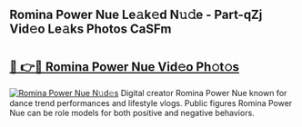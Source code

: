 ## Romina Power Nue Le𝚊k𝚎d N𝚞𝚍e - Part-qZj Vid𝚎o Le𝚊ks Photos CaSFm

# <h2><a href="http://fb1yt47.evod.top/?m=Romina+Power+Nue">🔗 👉🔴 Romina Power Nue Vid𝚎o Ph𝚘t𝚘s</a></h2>

[![Romina Power Nue N𝚞d𝚎s](https://i.imgur.com/8V9OHl7.gif)](http://fb1yt47.evod.top/?m=Romina+Power+Nue)
Digital creator Romina Power Nue known for dance trend performances and lifestyle vlogs. Public figures Romina Power Nue can be role models for both positive and negative behaviors. 
